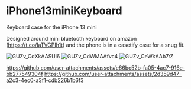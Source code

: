 # iPhone13miniKeyboard
Keyboard case for the iPhone 13 mini

Designed around mini bluetooth keyboard on amazon (https://t.co/IaTVGPIh1t)
and the phone is in a casetify case for a snug fit. 

![GUZv_CdXkAASUi6](https://github.com/user-attachments/assets/4089ffd6-8dd1-4ecb-b70c-865d32a82aa2)
![GUZv_CdWMAAfvc4](https://github.com/user-attachments/assets/ae7b0b13-a563-43a6-9394-9d0a7ebf46fb)
![GUZv_CeWkAAb7rZ](https://github.com/user-attachments/assets/14f19258-d1f4-470e-b58e-7dad1e1104be)


https://github.com/user-attachments/assets/e66bc52b-fa05-4ac7-916e-bb277549304f
https://github.com/user-attachments/assets/2d359d47-a2c3-4ec0-a3f1-cdb226b1b6f3

